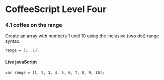 # CoffeeScript Level Four




### 4.1 coffee on the range

Create an array with numbers 1 until 10 using the inclusive (two dot) range syntax.

```sh
range = [1..10]
```

#### Live javaScript

```sh
var range = [1, 2, 3, 4, 5, 6, 7, 8, 9, 10];
```


